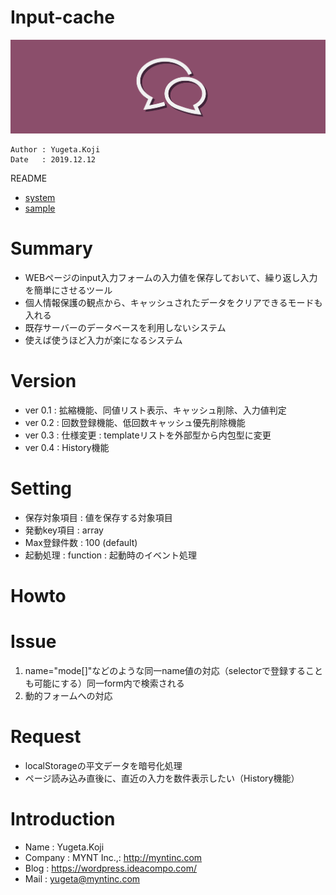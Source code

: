 Input-cache
==

![title-banner](docs/banner.png)

```
Author : Yugeta.Koji
Date   : 2019.12.12
```
README
- [system](docs/system.md)
- [sample](sample/index.html)

# Summary
- WEBページのinput入力フォームの入力値を保存しておいて、繰り返し入力を簡単にさせるツール
- 個人情報保護の観点から、キャッシュされたデータをクリアできるモードも入れる
- 既存サーバーのデータベースを利用しないシステム
- 使えば使うほど入力が楽になるシステム

# Version
- ver 0.1 : 拡縮機能、同値リスト表示、キャッシュ削除、入力値判定
- ver 0.2 : 回数登録機能、低回数キャッシュ優先削除機能
- ver 0.3 : 仕様変更 : templateリストを外部型から内包型に変更
- ver 0.4 : History機能

# Setting
- 保存対象項目 : 値を保存する対象項目
- 発動key項目 : array
- Max登録件数 : 100 (default)
- 起動処理    : function : 起動時のイベント処理

# Howto

# Issue
1. name="mode[]"などのような同一name値の対応（selectorで登録することも可能にする）同一form内で検索される
2. 動的フォームへの対応

# Request
- localStorageの平文データを暗号化処理
- ページ読み込み直後に、直近の入力を数件表示したい（History機能）

# Introduction
- Name : Yugeta.Koji
- Company : MYNT Inc.,: http://myntinc.com
- Blog :  https://wordpress.ideacompo.com/
- Mail : yugeta@myntinc.com
